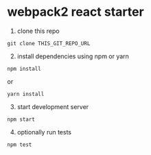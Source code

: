 # webpack2 react starter

1. clone this repo
```
git clone THIS_GIT_REPO_URL
```

2. install dependencies using npm or yarn
```
npm install
```
or
```
yarn install
```

3. start development server
```
npm start
```

4. optionally run tests
```
npm test
```